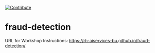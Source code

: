 [![Contribute](https://www.eclipse.org/che/contribute.svg)](https://workspaces.openshift.com#https://github.com/ibuziuk/fraud-detection)

# fraud-detection

URL for Workshop Instructions: <https://rh-aiservices-bu.github.io/fraud-detection/>
